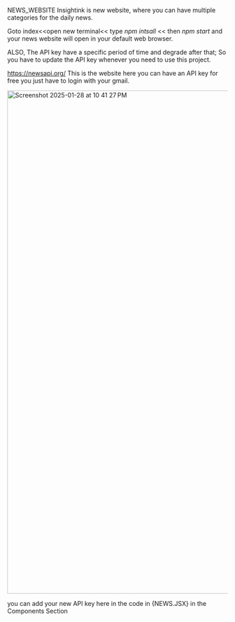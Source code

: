 NEWS_WEBSITE
Insightink is new website, where you can have multiple categories for the daily news.

Goto index<<open new terminal<< type *npm intsall* << then *npm start* and your news website will open in your default web browser.

ALSO, The API key have a specific period of time and degrade after that; So you have to update the API key whenever you need to use this project.

https://newsapi.org/  This is the website here you can have an API key for free you just have to login with your gmail.

<img width="1148" alt="Screenshot 2025-01-28 at 10 41 27 PM" src="https://github.com/user-attachments/assets/e108e0ec-619c-45e6-922a-4f53a920bf2f" />


you can add your new API key here in the code in {NEWS.JSX} in the Components Section
